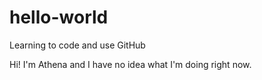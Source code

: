 # hello-world
Learning to code and use GitHub

Hi! I'm Athena and I have no idea what I'm doing right now.
